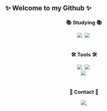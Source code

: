 ## ✨ Welcome to my Github ✨

<!--
**meozigoon/meozigoon** is a ✨ _special_ ✨ repository because its `README.md` (this file) appears on your GitHub profile.

<!--내용 부분-->
<h3 align="center">📚 Studying 📚</h3>
<div align="center">
    <img src="https://img.shields.io/badge/Algorithms-428bca.svg?style=for-the-badge&logo=&logoColor=#00599C" />&nbsp
    <img src="https://img.shields.io/badge/C++-00599C.svg?style=for-the-badge&logo=C++&logoColor=#00599C" />&nbsp
</div>

<br>

<h3 align="center">🛠 Tools 🛠</h3>
<div align="center">
   <img src="https://img.shields.io/badge/github-181717.svg?style=for-the-badge&logo=github&logoColor=white" />&nbsp
   <img src="https://img.shields.io/badge/Notion-F3F3F3.svg?style=for-the-badge&logo=notion&logoColor=black" />&nbsp
</div>
<div align="center">
  <img src="https://img.shields.io/badge/Visual Studio-3B2E58.svg?style=for-the-badge&logo=visual-studio-code&logoColor=22ABF3" />&nbsp
<!--   <img src="https://img.shields.io/badge/Colab-2C2C32.svg?style=for-the-badge&logo=googlecolab&logoColor=F9AB00" />&nbsp -->
</div>

<br>

<h3 align="center">🔗 Contact 🔗</h3>
<div align="center">
  <a href="https://www.acmicpc.net/user/meozigoon">
    <img src="https://img.shields.io/badge/Baekjoon-428bca?style=for-the-badge&logo=&logoColor=white" />&nbsp
  </a>
</div>

<br>
